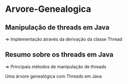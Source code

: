 # Arvore-Genealogica
## Manipulação de threads em Java

=> Implementação através da derivação da classe Thread

## Resumo sobre os threads em Java

=> Principais métodos de manipulação
de threads



Uma árvore genealógica com Threads em Java
